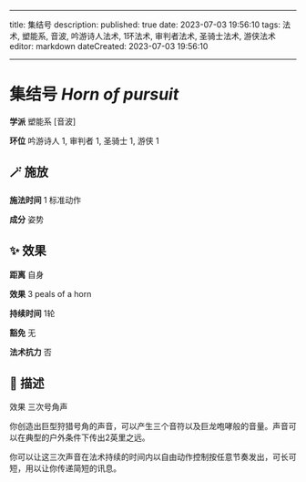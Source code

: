
---
title: 集结号
description: 
published: true
date: 2023-07-03 19:56:10
tags: 法术, 塑能系, 音波, 吟游诗人法术, 1环法术, 审判者法术, 圣骑士法术, 游侠法术
editor: markdown
dateCreated: 2023-07-03 19:56:10

---

# **集结号** *Horn of pursuit*

**学派** 塑能系 \[音波\] 

**环位** 吟游诗人 1, 审判者 1, 圣骑士 1, 游侠 1

## 🪄 施放

**施法时间** 1 标准动作

**成分** 姿势

## ✨ 效果  

**距离** 自身 

**效果** 3 peals of a horn 

**持续时间** 1轮 

**豁免** 无

**法术抗力** 否

## 📖 描述

效果          三次号角声

你创造出巨型狩猎号角的声音，可以产生三个音符以及巨龙咆哮般的音量。声音可以在典型的户外条件下传出2英里之远。

你可以让这三次声音在法术持续的时间内以自由动作控制按任意节奏发出，可长可短，用以让你传递简短的讯息。
    